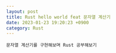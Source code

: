 ```yaml
---
layout: post
title: Rust hello world feat 문자열 계산기
date: 2023-01-23 19:20:23 +0900
category: Rust
---
```

```
문자열 계산기를 구현해보며 Rust 공부해보기
```
